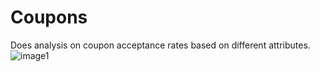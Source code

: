 # Coupons
Does analysis on coupon acceptance rates based on different attributes.
![image1](https://raw.githubusercontent.com/amoogat/Coupons/master/Coupons/images/age_group_acceptance.png)
